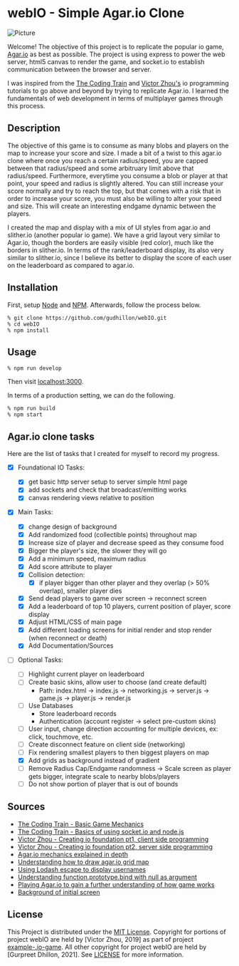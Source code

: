 # webIO - Simple Agar.io Clone

![Picture](https://user-images.githubusercontent.com/66855895/128808819-e3f98f31-26e3-4ac8-b535-6dc0a4b1d978.png)

Welcome! The objective of this project is to replicate the popular io game, [Agar.io](https://en.wikipedia.org/wiki/Agar.io) as best as possible. The project is using express to power the web server, html5 canvas to render the game, and socket.io to establish communication between the browser and server.

I was inspired from the [The Coding Train](https://www.youtube.com/channel/UCvjgXvBlbQiydffZU7m1_aw) and [Victor Zhou's](https://victorzhou.com/) io programming tutorials to go above and beyond by trying to replicate Agar.io. I learned the fundamentals of web development in terms of multiplayer games through this process.

## Description

The objective of this game is to consume as many blobs and players on the map to increase your score and size. I made a bit of a twist to this agar.io clone where once you reach a certain radius/speed, you are capped between that radius/speed and some arbitruary limit above that radius/speed. Furthermore, everytime you consume a blob or player at that point, your speed and radius is slightly altered. You can still increase your score normally and try to reach the top, but that comes with a risk that in order to increase your score, you must also be willing to alter your speed and size. This will create an interesting endgame dynamic between the players.

I created the map and display with a mix of UI styles from agar.io and slither.io (another popular io game). We have a grid layout very similar to Agar.io, though the borders are easily visible (red color), much like the borders in slither.io. In terms of the rank/leaderboard display, its also very similar to slither.io, since I believe its better to display the score of each user on the leaderboard as compared to agar.io.

## Installation

First, setup [Node](https://nodejs.org/en/download/) and [NPM](https://docs.npmjs.com/getting-started). Afterwards, follow the process below.

```
% git clone https://github.com/gudhillon/webIO.git
% cd webIO
% npm install
```

## Usage

```
% npm run develop
```

Then visit [localhost:3000](http://localhost:3000/).

In terms of a production setting, we can do the following.

```
% npm run build
% npm start
```

## Agar.io clone tasks

Here are the list of tasks that I created for myself to record my progress.

- [x] Foundational IO Tasks:

  - [x] get basic http server setup to server simple html page
  - [x] add sockets and check that broadcast/emitting works
  - [x] canvas rendering views relative to position

- [x] Main Tasks:

  - [x] change design of background
  - [x] Add randomized food (collectible points) throughout map
  - [x] Increase size of player and decrease speed as they consume food
  - [x] Bigger the player's size, the slower they will go
  - [x] Add a minimum speed, maximum radius
  - [x] Add score attribute to player
  - [x] Collision detection:
    - [x] if player bigger than other player and they overlap (> 50% overlap),
          smaller player dies
  - [x] Send dead players to game over screen -> reconnect screen
  - [x] Add a leaderboard of top 10 players, current position of player, score display
  - [x] Adjust HTML/CSS of main page
  - [x] Add different loading screens for initial render and stop render (when reconnect or death)
  - [x] Add Documentation/Sources

- [ ] Optional Tasks:

  - [ ] Highlight current player on leaderboard
  - [ ] Create basic skins, allow user to choose (and create default)
    - Path: index.html -> index.js -> networking.js -> server.js -> game.js -> player.js -> render.js
  - [ ] Use Databases
    - Store leaderboard records
    - Authentication (account register -> select pre-custom skins)
  - [ ] User input, change direction accounting for multiple devices, ex: click, touchmove, etc.
  - [ ] Create disconnect feature on client side (networking)
  - [ ] Fix rendering smallest players to then biggest players on map
  - [x] Add grids as background instead of gradient
  - [ ] Remove Radius Cap/Endgame randomness -> Scale screen as player gets bigger, integrate scale to nearby blobs/players
  - [ ] Do not show portion of player that is out of bounds

## Sources

- [The Coding Train - Basic Game Mechanics](https://www.youtube.com/watch?v=JXuxYMGe4KI&ab_channel=TheCodingTrain)
- [The Coding Train - Basics of using socket.io and node.js](https://www.youtube.com/watch?v=ZjVyKXp9hec&ab_channel=TheCodingTrain)
- [Victor Zhou - Creating io foundation pt1, client side programming](https://victorzhou.com/blog/build-an-io-game-part-1/)
- [Victor Zhou - Creating io foundation pt2, server side programming](https://victorzhou.com/blog/build-an-io-game-part-2/)
- [Agar.io mechanics explained in depth](https://www.reddit.com/r/Agario/comments/34x2fa/game_mechanics_explained_in_depth_numbers_and/)
- [Understanding how to draw agar.io grid map](https://stackoverflow.com/questions/4172246/grid-drawn-using-a-canvas-element-looking-stretched)
- [Using Lodash escape to display usernames](https://www.geeksforgeeks.org/lodash-_-escape-method/)
- [Understanding function.prototype.bind with null as argument](https://stackoverflow.com/questions/27654149/function-prototype-bind-with-null-as-argument)
- [Playing Agar.io to gain a further understanding of how game works](https://agar.io/)
- [Background of initial screen](https://backgroundcheckall.com/agario-background-6-2/)

## License

This Project is distributed under the [MIT License](https://mit-license.org/). Copyright for portions of project webIO are held by [Victor Zhou, 2019] as part of project [example-.io-game](https://github.com/vzhou842/example-.io-game). All other copyright for project webIO are held by [Gurpreet Dhillon, 2021]. See [LICENSE](https://github.com/gudhillon/webIO/blob/main/LICENSE) for more information.
